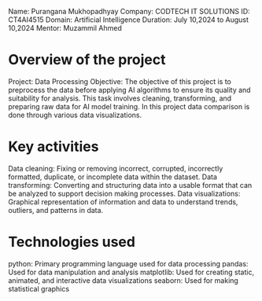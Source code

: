 Name: Purangana Mukhopadhyay 
Company: CODTECH IT SOLUTIONS 
ID: CT4AI4515 
Domain: Artificial Intelligence 
Duration: July 10,2024 to August 10,2024 
Mentor: Muzammil Ahmed
# Overview of the project
  Project: Data Processing 
  Objective: The objective of this project is to preprocess the data before applying AI algorithms to ensure its quality and suitability for analysis. This task   involves cleaning, transforming, and preparing raw data for AI model training. In this project data comparison is done through various data visualizations.
# Key activities
  Data cleaning: Fixing or removing incorrect, corrupted, incorrectly formatted, duplicate, or incomplete data within the dataset.
  Data transforming: Converting and structuring data into a usable format that can be analyzed to support decision making processes.
  Data visualizations: Graphical representation of information and data to understand trends, outliers, and patterns in data.
# Technologies used
  python: Primary programming language used for data processing
  pandas: Used for data manipulation and analysis
  matplotlib: Used for creating static, animated, and interactive data visualizations
  seaborn: Used for making statistical graphics
